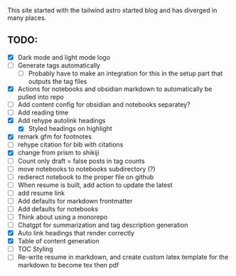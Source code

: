 This site started with the tailwind astro started blog and has diverged in many places.

## TODO:

- [x] Dark mode and light mode logo
- [ ] Generate tags automatically
  - [ ] Probably have to make an integration for this in the setup part that outputs the tag files
- [x] Actions for notebooks and obsidian markdown to automatically be pulled into repo
- [ ] Add content config for obsidian and notebooks separatey?
- [ ] Add reading time
- [x] Add rehype autolink headings
  - [x] Styled headings on highlight
- [x] remark gfm for footnotes
- [ ] rehype citation for bib with citations
- [x] change from prism to shikiji
- [ ] Count only draft = false posts in tag counts
- [ ] move notebooks to notebooks subdirectory (?)
- [ ] redierect notebook to the proper file on github
- [ ] When resume is built, add action to update the latest
- [ ] add resume link
- [ ] Add defaults for markdown frontmatter
- [ ] Add defaults for notebooks
- [ ] Think about using a monorepo
- [ ] Chatgpt for summarization and tag description generation
- [x] Auto link headings that render correctly
- [x] Table of content generation
- [ ] TOC Styling
- [ ] Re-write resume in markdown, and create custom latex template for the markdown to become tex then pdf
